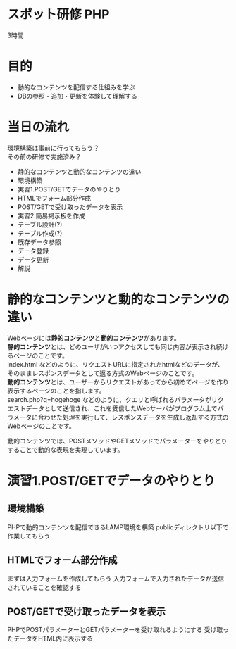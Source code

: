 # スポット研修 PHP

3時間

# 目的  

* 動的なコンテンツを配信する仕組みを学ぶ
* DBの参照・追加・更新を体験して理解する

# 当日の流れ  

環境構築は事前に行ってもらう？  
その前の研修で実施済み？

- 静的なコンテンツと動的なコンテンツの違い
- 環境構築
- 実習1.POST/GETでデータのやりとり
 - HTMLでフォーム部分作成
 - POST/GETで受け取ったデータを表示
- 実習2.簡易掲示板を作成
 - テーブル設計(?)
 - テーブル作成(?)
 - 既存データ参照
 - データ登録
 - データ更新
- 解説

# 静的なコンテンツと動的なコンテンツの違い  

Webページには**静的コンテンツ**と**動的コンテンツ**があります。  
**静的コンテンツ**とは、どのユーザがいつアクセスしても同じ内容が表示され続けるページのことです。  
index.html などのように、リクエストURLに指定されたhtmlなどのデータが、そのままレスポンスデータとして返る方式のWebページのことです。   
**動的コンテンツ**とは、ユーザーからリクエストがあってから初めてページを作り表示するページのことを指します。  
search.php?q=hogehoge などのように、クエリと呼ばれるパラメータがリクエストデータとして送信され、これを受信したWebサーバがプログラム上でパラメータに合わせた処理を実行して、レスポンスデータを生成し返却する方式のWebページのことです。  

動的コンテンツでは、POSTメソッドやGETメソッドでパラメーターをやりとりすることで動的な表現を実現しています。

# 演習1.POST/GETでデータのやりとり

## 環境構築

PHPで動的コンテンツを配信できるLAMP環境を構築
publicディレクトリ以下で作業してもらう

## HTMLでフォーム部分作成

まずは入力フォームを作成してもらう
入力フォームで入力されたデータが送信されていることを確認する

## POST/GETで受け取ったデータを表示

PHPでPOSTパラメーターとGETパラメーターを受け取れるようにする
受け取ったデータをHTML内に表示する
